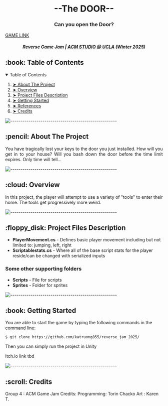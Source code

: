 
<h1 align="center"> --The DOOR-- </h1>
<h3 align="center"> Can you open the Door? </h3>
<a href="https://torinchacko1.itch.io/ducksanddoors">GAME LINK</a>
<h5 align="center"> Reverse Game Jam | <a href="https://acm.cs.ucla.edu/committees#studio">ACM STUDIO @ UCLA</a> (Winter 2025) </h5>

<!-- TABLE OF CONTENTS -->
<h2 id="table-of-contents"> :book: Table of Contents</h2>

<details open="open">
  <summary>Table of Contents</summary>
  <ol>
    <li><a href="#about-the-project"> ➤ About The Project</a></li>
    <li><a href="#overview"> ➤ Overview</a></li>
    <li><a href="#project-files-description"> ➤ Project Files Description</a></li>
    <li><a href="#getting-started"> ➤ Getting Started</a></li>
    <li><a href="#references"> ➤ References</a></li>
    <li><a href="#credits"> ➤ Credits</a></li>
  </ol>
</details>

![-----------------------------------------------------](https://raw.githubusercontent.com/andreasbm/readme/master/assets/lines/rainbow.png)

<!-- ABOUT THE PROJECT -->
<h2 id="about-the-project"> :pencil: About The Project</h2>

<p align="justify"> 
  You have tragically lost your keys to the door you just installed. How will you get in to your house? Will you bash down the door before the time limit expires. Only time will tell...
</p>

![-----------------------------------------------------](https://raw.githubusercontent.com/andreasbm/readme/master/assets/lines/rainbow.png)

<!-- OVERVIEW -->
<h2 id="overview"> :cloud: Overview</h2>

<p align="justify"> 
  In this project, the player will attempt to use a variety of "tools" to enter their home. The tools get progressively more weird.
</p>

![-----------------------------------------------------](https://raw.githubusercontent.com/andreasbm/readme/master/assets/lines/rainbow.png)

<!-- PROJECT FILES DESCRIPTION -->
<h2 id="project-files-description"> :floppy_disk: Project Files Description</h2>

<ul>
  <li><b>PlayerMovement.cs</b> - Defines basic player movement including but not limited to: jumping, left, right</li>
  <li><b>Scriptablestats.cs</b> - Where all of the base script stats for the player reside/can be changed with serialized inputs</li>
</ul>

<h3>Some other supporting folders</h3>
<ul>
  <li><b>Scripts</b> - File for scripts</li>
  <li><b>Sprites</b> - Folder for sprites</li>
</ul>

![-----------------------------------------------------](https://raw.githubusercontent.com/andreasbm/readme/master/assets/lines/rainbow.png)
<!-- GETTING STARTED -->
<h2 id="getting-started"> :book: Getting Started</h2>

<p>You are able to start the game by typing the following commands in the command line:</p>
<pre><code>$ git clone https://github.com/katruong855/reverse_jam_2025/ </code></pre>

<p>Then you can simply run the project in Unity</p>

<p> Itch.io link tbd</p>

![-----------------------------------------------------](https://raw.githubusercontent.com/andreasbm/readme/master/assets/lines/rainbow.png)
<!-- CREDITS -->
<h2 id="credits"> :scroll: Credits</h2>

Group 4 : ACM Game Jam
Credits: 
    Programming: Torin Chacko
    Art : Karen T.
